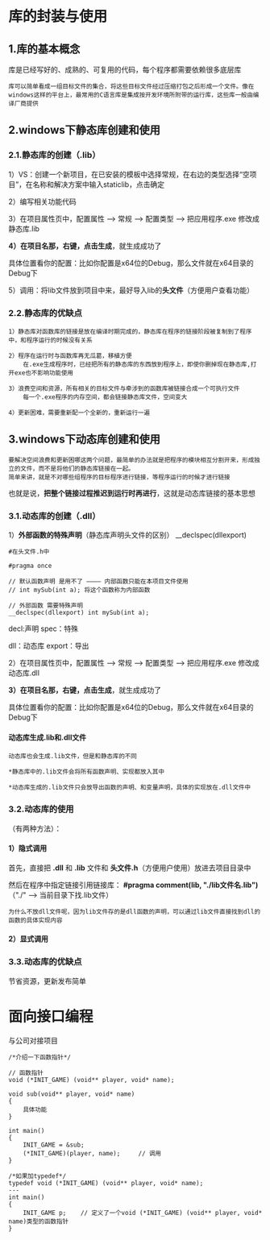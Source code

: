 # 库的封装与使用

## 1.库的基本概念

库是已经写好的、成熟的、可复用的代码，每个程序都需要依赖很多底层库

```
库可以简单看成一组目标文件的集合，将这些目标文件经过压缩打包之后形成一个文件。像在windows这样的平台上，最常用的C语言库是集成按开发环境所附带的运行库，这些库一般由编译厂商提供
```



## 2.windows下静态库创建和使用

### 2.1.静态库的创建（.lib）

1）VS：创建一个新项目，在已安装的模板中选择常规，在右边的类型选择“空项目”，在名称和解决方案中输入staticlib，点击确定

2）编写相关功能代码

3）在项目属性页中，配置属性 ——> 常规 ——> 配置类型 ——> 把应用程序.exe 修改成 静态库.lib

**4）**在项目名那，右键，点击**生成**，就生成成功了

​	具体位置看你的配置：比如你配置是x64位的Debug，那么文件就在x64目录的Debug下

5）调用：将lib文件放到项目中来，最好导入lib的**头文件**（方便用户查看功能）



### 2.2.静态库的优缺点

```
1）静态库对函数库的链接是放在编译时期完成的，静态库在程序的链接阶段被复制到了程序中，和程序运行的时候没有关系

2）程序在运行时与函数库再无瓜葛，移植方便
	在.exe生成程序时，已经把所有的静态库的东西放到程序上，即使你删掉现在静态库,打开exe也不影响功能使用
	
3）浪费空间和资源，所有相关的目标文件与牵涉到的函数库被链接合成一个可执行文件
	每一个.exe程序的内存空间，都会链接静态库文件，空间变大
	
4）更新困难，需要重新配一个全新的，重新运行一遍
```



## 3.windows下动态库创建和使用

```
要解决空间浪费和更新困哪这两个问题，最简单的办法就是把程序的模块相互分割开来，形成独立的文件，而不是将他们的静态库链接在一起。
简单来讲，就是不对哪些组程序的目标程序进行链接，等程序运行的时候才进行链接
```

也就是说，**把整个链接过程推迟到运行时再进行**，这就是动态库链接的基本思想

### 3.1.动态库的创建（.dll）

1）**外部函数的特殊声明**（静态库声明头文件的区别）
__declspec(dllexport) 

```
#在头文件.h中

#pragma once

// 默认函数声明 是用不了 ———— 内部函数只能在本项目文件使用
// int mySub(int a); 将这个函数称为内部函数

// 外部函数 需要特殊声明
__declspec(dllexport) int mySub(int a);
```

decl:声明		spec：特殊

dll：动态库	export：导出



2）在项目属性页中，配置属性 ——> 常规 ——> 配置类型 ——> 把应用程序.exe 修改成 动态库.dll

**3）**在项目名那，右键，点击**生成**，就生成成功了

​	具体位置看你的配置：比如你配置是x64位的Debug，那么文件就在x64目录的Debug下

#### 动态库生成.lib和.dll文件

```
动态库也会生成.lib文件，但是和静态库的不同

*静态库中的.lib文件会将所有函数声明、实现都放入其中

*动态库生成的.lib文件只会放导出函数的声明、和变量声明，具体的实现放在.dll文件中
```

### 3.2.动态库的使用

（有两种方法）：

#### 1）隐式调用

首先，直接把 **.dll** 和 **.lib** 文件和 **头文件.h**（方便用户使用）放进去项目目录中

然后在程序中指定链接引用链接库： **#pragma comment(lib, "./lib文件名.lib")**（"./" ——> 当前目录下找.lib文件）

```
为什么不放dll文件呢，因为lib文件存的是dll函数的声明，可以通过lib文件直接找到dll的函数的具体实现内容
```

#### 2）显式调用



### 3.3.动态库的优缺点

节省资源，更新发布简单





# 面向接口编程

与公司对接项目

```
/*介绍一下函数指针*/

// 函数指针
void (*INIT_GAME) (void** player, void* name);

void sub(void** player, void* name)
{
	具体功能
}

int main()
{
	INIT_GAME = &sub;
	(*INIT_GAME)(player, name);		// 调用
}

/*如果加typedef*/
typedef void (*INIT_GAME) (void** player, void* name);
---
int main()
{
	INIT_GAME p;	// 定义了一个void (*INIT_GAME) (void** player, void* name)类型的函数指针
}
```

